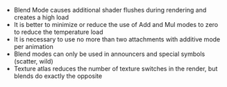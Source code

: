 - Blend Mode causes additional shader flushes during rendering and creates a high load
- It is better to minimize or reduce the use of Add and Mul modes to zero to reduce the temperature load
- It is necessary to use no more than two attachments with additive mode per animation
- Blend modes can only be used in announcers and special symbols (scatter, wild)
- Texture atlas reduces the number of texture switches in the render, but blends do exactly the opposite
